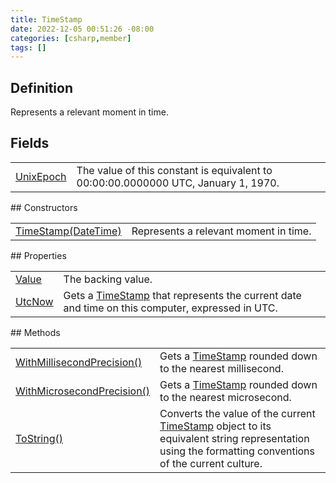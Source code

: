 ```yaml
---
title: TimeStamp
date: 2022-12-05 00:51:26 -08:00
categories: [csharp,member]
tags: []
---
```


## Definition

Represents a relevant moment in time.

## Fields
<table><tr><td><!--/posts/csharp.member.entitydb.abstractions.valueobjects.timestamp.unixepoch/--><a href='#'>UnixEpoch</a></td><td>
The value of this constant is equivalent to 00:00:00.0000000 UTC, January 1, 1970.
</td></tr></table>
## Constructors
<table><tr><td><!--/posts/csharp.member.entitydb.abstractions.valueobjects.timestamp-.ctor#.../--><a href='#'>TimeStamp(DateTime)</a></td><td>
Represents a relevant moment in time.
</td></tr></table>
## Properties
<table><tr><td><!--/posts/csharp.member.entitydb.abstractions.valueobjects.timestamp.value/--><a href='#'>Value</a></td><td>The backing value.</td></tr><tr><td><!--/posts/csharp.member.entitydb.abstractions.valueobjects.timestamp.utcnow/--><a href='#'>UtcNow</a></td><td>
Gets a <a href='/posts/csharp.member.entitydb.abstractions.valueobjects.timestamp/'>TimeStamp</a> that represents the current date and time on this computer, expressed in UTC.
</td></tr></table>
## Methods
<table><tr><td><!--/posts/csharp.member.entitydb.abstractions.valueobjects.timestamp.withmillisecondprecision/--><a href='#'>WithMillisecondPrecision()</a></td><td>
Gets a <a href='/posts/csharp.member.entitydb.abstractions.valueobjects.timestamp/'>TimeStamp</a> rounded down to the nearest millisecond.
</td></tr><tr><td><!--/posts/csharp.member.entitydb.abstractions.valueobjects.timestamp.withmicrosecondprecision/--><a href='#'>WithMicrosecondPrecision()</a></td><td>
Gets a <a href='/posts/csharp.member.entitydb.abstractions.valueobjects.timestamp/'>TimeStamp</a> rounded down to the nearest microsecond.
</td></tr><tr><td><!--/posts/csharp.member.entitydb.abstractions.valueobjects.timestamp.tostring/--><a href='#'>ToString()</a></td><td>
Converts the value of the current <a href='/posts/csharp.member.entitydb.abstractions.valueobjects.timestamp/'>TimeStamp</a> object to
its equivalent string representation using the formatting
conventions of the current culture.
</td></tr></table>
